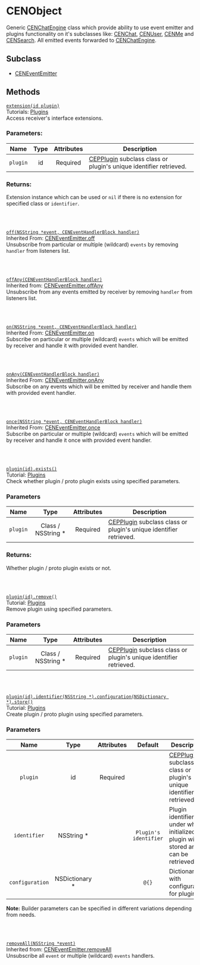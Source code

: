 # CENObject

Generic [CENChatEngine](../chatengine) class which provide ability to use event emitter and
plugins functionality on it's subclasses like: [CENChat](../chat), 
[CENUser](../user), [CENMe](../me) and [CENSearch](../search).
All emitted events forwarded to [CENChatEngine](../chatengine).

## Subclass  

* [CENEventEmitter](../emitter)  


## Methods

<a id="extension"/>

[`extension(id plugin)`](#extension)  
Tutorials: [Plugins](../../concepts/plugins#plugin-extension)  
Access receiver's interface extensions.

### Parameters:

| Name      | Type | Attributes | Description |
|:---------:|:----:|:----------:| ----------- |
| `plugin`  |  id  |  Required  | [CEPPlugin](referemce-plugin) subclass class or plugin's unique identifier retrieved. |

### Returns:

Extension instance which can be used or `nil` if there is no extension for specified class or 
`identifier`.


<br/><br/><a id="off"/>

[`off(NSString *event, CENEventHandlerBlock handler)`](#off)  
Inherited From: [CENEventEmitter.off](../emitter#off)  
Unsubscribe from particular or multiple (wildcard) `events` by removing `handler` from listeners 
list.  


<br/><br/><a id="offany"/>

[`offAny(CENEventHandlerBlock handler)`](#offany)  
Inherited from: [CENEventEmitter.offAny](../emitter#offany)  
Unsubscribe from any events emitted by receiver by removing `handler` from listeners list.  


<br/><br/><a id="on"/>

[`on(NSString *event, CENEventHandlerBlock handler)`](#on)  
Inherited From: [CENEventEmitter.on](../emitter#on)  
Subscribe on particular or multiple (wildcard) `events` which will be emitted by receiver and handle
it with provided event handler.  


<br/><br/><a id="onany"/>

[`onAny(CENEventHandlerBlock handler)`](#onany)  
Inherited From: [CENEventEmitter.onAny](../emitter#onany)  
Subscribe on any events which will be emitted by receiver and handle them with provided event 
handler.  


<br/><br/><a id="once"/>

[`once(NSString *event, CENEventHandlerBlock handler)`](#once)  
Inherited From: [CENEventEmitter.once](../emitter#once)  
Subscribe on particular or multiple (wildcard) `events` which will be emitted by receiver and 
handle it once with provided event handler.  


<br/><br/><a id="plugin-exists"/>

[`plugin(id).exists()`](#plugin-exists)  
Tutorial: [Plugins](../../concepts/plugins)  
Check whether plugin / proto plugin exists using specified parameters.  

### Parameters

| Name            | Type               | Attributes | Description |
|:---------------:|:------------------:|:----------:| ----------- |
| `plugin`        | Class / NSString * |  Required  | [CEPPlugin](referemce-plugin) subclass class or plugin's unique identifier retrieved. |  

### Returns:

Whether plugin / proto plugin exists or not.


<br/><br/><a id="plugin-remove"/>

[`plugin(id).remove()`](#plugin-remove)  
Tutorial: [Plugins](../../concepts/plugins)  
Remove plugin using specified parameters.  

### Parameters

| Name            | Type               | Attributes | Description |
|:---------------:|:------------------:|:----------:| ----------- |
| `plugin`        | Class / NSString * |  Required  | [CEPPlugin](referemce-plugin) subclass class or plugin's unique identifier retrieved. |  


<br/><br/><a id="plugin-store"/>

[`plugin(id).identifier(NSString *).configuration(NSDictionary *).store()`](#plugin-store)  
Tutorial: [Plugins](../../concepts/plugins)  
Create plugin / proto plugin using specified parameters.  

### Parameters

| Name            | Type           | Attributes | Default               | Description |
|:---------------:|:--------------:|:----------:|:---------------------:| ----------- |
| `plugin`        | id             |  Required  |                       | [CEPPlugin](referemce-plugin) subclass class or plugin's unique identifier retrieved. | 
| `identifier`    | NSString *     |            | `Plugin's identifier` | Plugin identifier under which initialized plugin will be stored and can be retrieved. | 
| `configuration` | NSDictionary * |            | `@{}`                 | Dictionary with configuration for plugin. | 

**Note:** Builder parameters can be specified in different variations depending from needs.


<br/><br/><a id="removeall"/>

[`removeAll(NSString *event)`](#removeall)  
Inherited from: [CENEventEmitter.removeAll](../emitter#removeall)  
Unsubscribe all `event` or multiple (wildcard) `events` handlers.  
